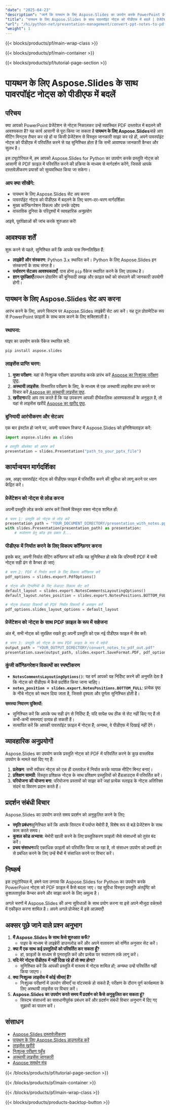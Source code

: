 ```yaml
---
"date": "2025-04-23"
"description": "जानें कि पायथन के लिए Aspose.Slides का उपयोग करके PowerPoint प्रेजेंटेशन नोट्स को एक सुव्यवस्थित PDF में कैसे परिवर्तित किया जाए। अपनी दस्तावेज़ीकरण प्रक्रिया को प्रभावी ढंग से सुव्यवस्थित करें।"
"title": "पायथन के लिए Aspose.Slides के साथ पावरपॉइंट नोट्स को पीडीएफ में बदलें | प्रेजेंटेशन प्रबंधन ट्यूटोरियल"
"url": "/hi/python-net/presentation-management/convert-ppt-notes-to-pdf-aspose-slides-python/"
"weight": 1
---
```


{{< blocks/products/pf/main-wrap-class >}}

{{< blocks/products/pf/main-container >}}

{{< blocks/products/pf/tutorial-page-section >}}
# पायथन के लिए Aspose.Slides के साथ पावरपॉइंट नोट्स को पीडीएफ में बदलें

## परिचय

क्या आपको PowerPoint प्रेजेंटेशन से नोट्स निकालकर उन्हें व्यवस्थित PDF दस्तावेज़ में बदलने की आवश्यकता है? यह कार्य आसानी से पूरा किया जा सकता है **पायथन के लिए Aspose.Slides**चाहे आप मीटिंग मिनट्स तैयार कर रहे हों या किसी प्रेजेंटेशन से विस्तृत जानकारी साझा कर रहे हों, अपने पावरपॉइंट नोट्स को पीडीएफ में परिवर्तित करने से यह सुनिश्चित होता है कि सभी आवश्यक जानकारी कैप्चर और सुलभ है।

इस ट्यूटोरियल में, हम आपको Aspose.Slides for Python का उपयोग करके प्रस्तुति नोट्स को आसानी से PDF फ़ाइल में परिवर्तित करने की प्रक्रिया के माध्यम से मार्गदर्शन करेंगे, जिससे आपके दस्तावेज़ीकरण प्रयासों को सुव्यवस्थित किया जा सकेगा।

### आप क्या सीखेंगे:
- पायथन के लिए Aspose.Slides सेट अप करना
- पावरपॉइंट नोट्स को पीडीएफ में बदलने के लिए चरण-दर-चरण मार्गदर्शिका
- मुख्य कॉन्फ़िगरेशन विकल्प और उनके उद्देश्य
- वास्तविक दुनिया के परिदृश्यों में व्यावहारिक अनुप्रयोग

आइये, पूर्वापेक्षाओं की जांच करके शुरुआत करें!

## आवश्यक शर्तें

शुरू करने से पहले, सुनिश्चित करें कि आपके पास निम्नलिखित हैं:
- **लाइब्रेरी और संस्करण**: Python 3.x स्थापित करें। Python के लिए Aspose.Slides इन संस्करणों के साथ संगत है।
- **पर्यावरण सेटअप आवश्यकताएँ**: पास होना `pip` पैकेज स्थापित करने के लिए उपलब्ध है।
- **ज्ञान पूर्वापेक्षाएँ**पायथन प्रोग्रामिंग की बुनियादी समझ और फ़ाइल पथों को संभालने की जानकारी उपयोगी होगी।

## पायथन के लिए Aspose.Slides सेट अप करना

आरंभ करने के लिए, अपने सिस्टम पर Aspose.Slides लाइब्रेरी सेट अप करें। यह टूल प्रोग्रामेटिक रूप से PowerPoint फ़ाइलों के साथ काम करने के लिए शक्तिशाली है।

### स्थापना:
पाइप का उपयोग करके पैकेज स्थापित करें:
```bash
pip install aspose.slides
```

### लाइसेंस प्राप्ति चरण:
1. **मुफ्त परीक्षण**: यहां से निःशुल्क परीक्षण डाउनलोड करके प्रारंभ करें [Aspose का निःशुल्क परीक्षण पृष्ठ](https://releases.aspose.com/slides/python-net/).
2. **अस्थायी लाइसेंस**: विस्तारित परीक्षण के लिए, के माध्यम से एक अस्थायी लाइसेंस प्राप्त करने पर विचार करें [Aspose का अस्थायी लाइसेंस पृष्ठ](https://purchase.aspose.com/temporary-license/).
3. **खरीदना**यदि आप तय करते हैं कि यह उपकरण आपकी दीर्घकालिक आवश्यकताओं के अनुकूल है, तो यहां से लाइसेंस खरीदें [Aspose का खरीद पृष्ठ](https://purchase.aspose.com/buy).

### बुनियादी आरंभीकरण और सेटअप
एक बार इंस्टॉल हो जाने पर, अपनी पायथन स्क्रिप्ट में Aspose.Slides को इनिशियलाइज़ करें:
```python
import aspose.slides as slides

# प्रस्तुति ऑब्जेक्ट को आरंभ करें
presentation = slides.Presentation("path_to_your_pptx_file")
```

## कार्यान्वयन मार्गदर्शिका

अब, आइए पावरपॉइंट नोट्स को पीडीएफ फाइल में परिवर्तित करने की सुविधा को लागू करने पर ध्यान केंद्रित करें।

### प्रेजेंटेशन को नोट्स से लोड करना
अपनी प्रस्तुति लोड करके आरंभ करें जिसमें विस्तृत वक्ता नोट्स शामिल हों:
```python
# चरण 1: प्रस्तुति को नोट्स से लोड करें
presentation_path = "YOUR_DOCUMENT_DIRECTORY/presentation_with_notes.pptx"
with slides.Presentation(presentation_path) as presentation:
    # रूपांतरण हेतु कोड इस प्रकार है...
```

### पीडीएफ में निर्यात करने के लिए विकल्प कॉन्फ़िगर करना
इसके बाद, अपनी निर्यात सेटिंग कॉन्फ़िगर करें ताकि यह सुनिश्चित हो सके कि परिणामी PDF में सभी नोट्स सही ढंग से कैप्चर हो जाएं:
```python
# चरण 2: PDF में निर्यात करने के लिए विकल्प कॉन्फ़िगर करें
pdf_options = slides.export.PdfOptions()

# नोट्स और टिप्पणियों के लिए लेआउट विकल्प सेट करें
default_layout = slides.export.NotesCommentsLayoutingOptions()
default_layout.notes_position = slides.export.NotesPositions.BOTTOM_FULL

# नोट्स लेआउट विकल्पों को PDF निर्यात विकल्पों में असाइन करें
pdf_options.slides_layout_options = default_layout
```

### प्रेजेंटेशन को नोट्स के साथ PDF फ़ाइल के रूप में सहेजना
अंत में, सभी नोट्स को सुरक्षित रखते हुए अपनी प्रस्तुति को एक नई पीडीएफ फाइल में सेव करें:
```python
# चरण 3: प्रस्तुति को नोट्स के साथ PDF फ़ाइल के रूप में सहेजें
output_path = "YOUR_OUTPUT_DIRECTORY/convert_notes_to_pdf_out.pdf"
presentation.save(output_path, slides.export.SaveFormat.PDF, pdf_options)
```

### कुंजी कॉन्फ़िगरेशन विकल्पों का स्पष्टीकरण
- **`NotesCommentsLayoutingOptions()`**: यह वर्ग आपको यह निर्दिष्ट करने की अनुमति देता है कि नोट्स को पीडीएफ में कैसे प्रदर्शित किया जाना चाहिए।
- **`notes_position = slides.export.NotesPositions.BOTTOM_FULL`**: प्रत्येक पृष्ठ के नीचे नोट्स को स्थान दिया जाता है, जिससे दृश्यता और पूर्णता सुनिश्चित होती है।

**समस्या निवारण युक्तियों:**
- सुनिश्चित करें कि आपके पथ सही ढंग से निर्दिष्ट हैं; यदि सापेक्ष पथ ठीक से सेट नहीं किए गए हैं तो कभी-कभी समस्याएं उत्पन्न हो सकती हैं।
- सत्यापित करें कि आपकी पावरपॉइंट फ़ाइल में नोट्स हैं; अन्यथा, वे पीडीएफ में दिखाई नहीं देंगे।

## व्यावहारिक अनुप्रयोगों
Aspose.Slides का उपयोग करके प्रस्तुति नोट्स को PDF में परिवर्तित करने के कुछ वास्तविक उपयोग के मामले यहां दिए गए हैं:
1. **प्रलेखन**: सभी स्पीकर नोट्स को एक ही दस्तावेज़ में निर्यात करके व्यापक मीटिंग मिनट बनाएं।
2. **प्रशिक्षण सामग्री**: विस्तृत प्रशिक्षक नोट्स के साथ प्रशिक्षण प्रस्तुतियों को हैंडआउट्स में परिवर्तित करें।
3. **परियोजना की योजना बना**: परियोजना प्रस्तावों को साझा करें जहां प्रत्येक स्लाइड के नोट्स अतिरिक्त संदर्भ या विवरण प्रदान करते हैं।

## प्रदर्शन संबंधी विचार
Aspose.Slides का उपयोग करते समय प्रदर्शन को अनुकूलित करने के लिए:
- **स्मृति प्रबंधन**सुनिश्चित करें कि आपके सिस्टम में पर्याप्त मेमोरी है, विशेष रूप से बड़े प्रेजेंटेशन के साथ काम करते समय।
- **कुशल कोड अभ्यास**: मेमोरी खाली करने के लिए प्रस्तुतिकरण फ़ाइलों जैसे संसाधनों को तुरंत बंद करें।
- **प्रचय संसाधन**यदि एकाधिक फ़ाइलों को परिवर्तित किया जा रहा है, तो संसाधन उपयोग को प्रभावी ढंग से प्रबंधित करने के लिए उन्हें बैचों में संसाधित करने पर विचार करें।

## निष्कर्ष
इस ट्यूटोरियल में, हमने पता लगाया कि Aspose.Slides for Python का उपयोग करके PowerPoint नोट्स को PDF फ़ाइल में कैसे बदला जाए। यह सुविधा विस्तृत प्रस्तुति अंतर्दृष्टि को कुशलतापूर्वक कैप्चर करने और साझा करने के लिए अमूल्य है।

अगले चरणों में Aspose.Slides की अन्य सुविधाओं के साथ प्रयोग करना या इसे अपने मौजूदा वर्कफ़्लो में एकीकृत करना शामिल है। अपने अगले प्रोजेक्ट में इसे आज़माएँ!

## अक्सर पूछे जाने वाले प्रश्न अनुभाग
1. **मैं Aspose.Slides के साथ कैसे शुरुआत करूँ?**
   - पाइप के माध्यम से लाइब्रेरी डाउनलोड करें और अपने वातावरण को वर्णित अनुसार सेट करें।
2. **क्या मैं एक साथ कई प्रस्तुतियों को परिवर्तित कर सकता हूँ?**
   - हां, फ़ाइलों के माध्यम से पुनरावृति करें और प्रत्येक पर रूपांतरण तर्क लागू करें।
3. **यदि मेरे नोट्स पीडीएफ में नहीं दिख रहे हों तो क्या होगा?**
   - सुनिश्चित करें कि आपकी प्रस्तुति में वास्तव में नोट्स शामिल हों; अन्यथा उन्हें परिवर्तित नहीं किया जाएगा।
4. **क्या निःशुल्क लाइसेंस में कोई सीमाएं हैं?**
   - निःशुल्क परीक्षणों में उपयोग सीमाएँ या वॉटरमार्क हो सकते हैं; परीक्षण के दौरान पूर्ण कार्यक्षमता के लिए अस्थायी लाइसेंस पर विचार करें।
5. **Aspose.Slides का उपयोग करते समय मैं प्रदर्शन को कैसे अनुकूलित कर सकता हूं?**
   - सिस्टम संसाधनों का सावधानीपूर्वक प्रबंधन करें और प्रदर्शन संबंधी विचार अनुभाग में दिए गए सुझावों का पालन करें।

## संसाधन
- [Aspose.Slides दस्तावेज़ीकरण](https://reference.aspose.com/slides/python-net/)
- [पायथन के लिए Aspose.Slides डाउनलोड करें](https://releases.aspose.com/slides/python-net/)
- [लाइसेंस खरीदें](https://purchase.aspose.com/buy)
- [निःशुल्क परीक्षण पहुँच](https://releases.aspose.com/slides/python-net/)
- [अस्थायी लाइसेंस जानकारी](https://purchase.aspose.com/temporary-license/)
- [Aspose समर्थन मंच](https://forum.aspose.com/c/slides/11)

{{< /blocks/products/pf/tutorial-page-section >}}

{{< /blocks/products/pf/main-container >}}

{{< /blocks/products/pf/main-wrap-class >}}

{{< blocks/products/products-backtop-button >}}